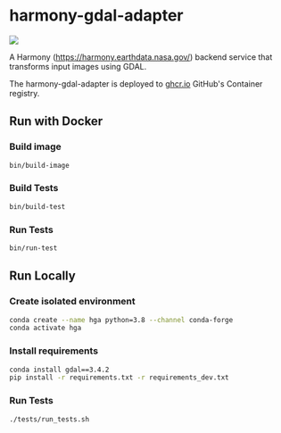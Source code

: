 # harmony-gdal-adapter

![](https://data-services-github-badges.s3.amazonaws.com/cov.svg?dummy=true)

A Harmony (https://harmony.earthdata.nasa.gov/) backend service that transforms input images using GDAL.

The harmony-gdal-adapter is deployed to [ghcr.io](https://github.com/nasa/harmony-gdal-adapter/pkgs/container/harmony-gdal-adapter) GitHub's Container registry.


## Run with Docker
### Build image
```bash
bin/build-image
```

### Build Tests
```bash
bin/build-test
```

### Run Tests
```bash
bin/run-test
```

## Run Locally

### Create isolated environment

```bash
conda create --name hga python=3.8 --channel conda-forge
conda activate hga
```

### Install requirements

```bash
conda install gdal==3.4.2
pip install -r requirements.txt -r requirements_dev.txt
```

### Run Tests

```bash
./tests/run_tests.sh
```
